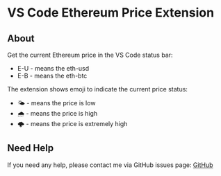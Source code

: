 # VS Code Ethereum Price Extension

## About

Get the current Ethereum price in the VS Code status bar:

* E-U - means the eth-usd
* E-B - means the eth-btc

The extension shows emoji to indicate the current price status:

* 🌤 - means the price is low
* 🌧 - means the price is high
* 🌩 - means the price is extremely high

## Need Help

If you need any help, please contact me via GitHub issues page: [GitHub](https://github.com/chowchikwan/vscode-ethereum-price/issues)
